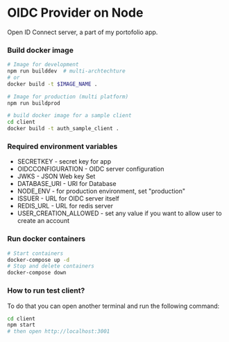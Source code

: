 # OIDC Provider on Node

Open ID Connect server, a part of my portofolio app.

### Build docker image

```bash
# Image for development
npm run builddev  # multi-archtechture
# or
docker build -t $IMAGE_NAME .

# Image for production (multi platform)
npm run buildprod

# build docker image for a sample client
cd client
docker build -t auth_sample_client .
```

### Required environment variables

- SECRETKEY - secret key for app
- OIDCCONFIGURATION - OIDC server configuration
- JWKS - JSON Web key Set
- DATABASE_URI - URI for Database
- NODE_ENV - for production environment, set "production"
- ISSUER - URL for OIDC server itself
- REDIS_URL - URL for redis server
- USER_CREATION_ALLOWED - set any value if you want to allow user to create an account

### Run docker containers

```bash
# Start containers
docker-compose up -d
# Stop and delete containers
docker-compose down
```

### How to run test client?

To do that you can open another terminal and run the following command:

```bash
cd client
npm start
# then open http://localhost:3001
```
